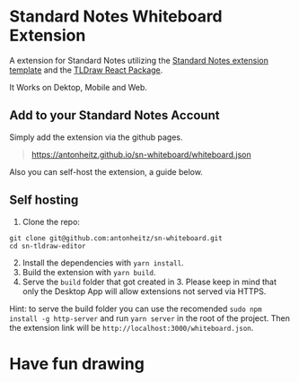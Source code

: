 # Standard Notes Whiteboard Extension

A extension for Standard Notes utilizing the [Standard Notes extension template](https://github.com/standardnotes/editor-template-cra-typescript) and the [TLDraw React Package](https://github.com/Tldraw/Tldraw).

It Works on Dektop, Mobile and Web.

## Add to your Standard Notes Account

Simply add the extension via the github pages.

> https://antonheitz.github.io/sn-whiteboard/whiteboard.json

Also you can self-host the extension, a guide below.

## Self hosting

1. Clone the repo:

```
git clone git@github.com:antonheitz/sn-whiteboard.git
cd sn-tldraw-editor
```

2. Install the dependencies with `yarn install`.
3. Build the extension with `yarn build`.
4. Serve the `build` folder that got created in 3. Please keep in mind that only the Desktop App will allow extensions not served via HTTPS.

Hint: to serve the build folder you can use the recomended `sudo npm install -g http-server` and run `yarn server` in the root of the project. Then the extension link will be `http://localhost:3000/whiteboard.json`.

# Have fun drawing
